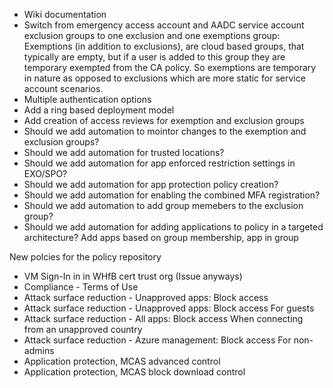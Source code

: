 * Wiki documentation
* Switch from emergency access account and AADC service account exclusion groups to one exclusion and one exemptions group: Exemptions (in addition to exclusions), are cloud based groups, that typically are empty, but if a user is added to this group they are temporary exempted from the CA policy. So exemptions are temporary in nature as opposed to exclusions which are more static for service account scenarios.
* Multiple authentication options
* Add a ring based deployment model
* Add creation of access reviews for exemption and exclusion groups
* Should we add automation to mointor changes to the exemption and exclusion groups?
* Should we add automation for trusted locations?
* Should we add automation for app enforced restriction settings in EXO/SPO?
* Should we add automation for app protection policy creation?
* Should we add automation for enabling the combined MFA registration?
* Should we add automation to add group memebers to the exclusion group?
* Should we add automation for adding applications to policy in a targeted architecture? Add apps based on group membership, app in group

New polcies for the policy repository
* VM Sign-In in in WHfB cert trust org (Issue anyways)
* Compliance - Terms of Use
* Attack surface reduction - Unapproved apps: Block access
* Attack surface reduction - Unapproved apps: Block access For guests
* Attack surface reduction - All apps: Block access When connecting from an unapproved country
* Attack surface reduction - Azure management: Block access For non-admins
* Application protection, MCAS advanced control
* Application protection, MCAS block download control